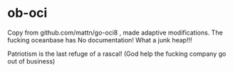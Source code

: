# ob-oci

Copy from github.com/mattn/go-oci8 , made adaptive modifications.
The fucking oceanbase has No documentation!
What a junk heap!!!

Patriotism is the last refuge of a rascal!
(God help the fucking company go out of business)